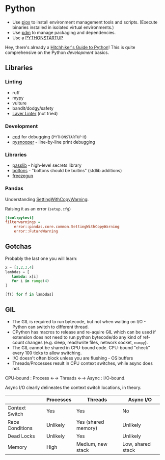# Python

- Use [pipx](https://pypi.org/project/pipx/) to install environment management tools and scripts. (Execute binaries installed in isolated virtual environments.)
- Use [pdm](https://pdm-project.org/) to manage packaging and dependencies.
- Use a [PYTHONSTARTUP](https://www.bitecode.dev/p/happiness-is-a-good-pythonstartup)

Hey, there's already a [Hitchhiker's Guide to Python](http://docs.python-guide.org/en/latest/)! This is quite comprehensive on the Python _development_ basics.

## Libraries

### Linting

- ruff
- mypy
- vulture
- bandit/dodgy/safety
- [Layer Linter](https://github.com/seddonym/layer_linter) (not tried)

### Development

- [cqd](https://github.com/rayking99/cqd) for debugging (`PYTHONSTARTUP` it)
- [pysnooper](https://github.com/cool-RR/pysnooper) - line-by-line print debugging

### Libraries

- [passlib](https://passlib.readthedocs.io/) - high-level secrets library
- [boltons](https://boltons.readthedocs.io/en/latest/) - "boltons should be buitins" (stdlib additions)
- [freezegun](https://github.com/spulec/freezegun)

### Pandas

Understanding [SettingWithCopyWarning](https://towardsdatascience.com/understanding-settingwithcopywarning-7142952a01fa).

Raising it as an error (`setup.cfg`)

```ini
[tool:pytest]
filterwarnings =
    error::pandas.core.common.SettingWithCopyWarning
    error::FutureWarning
```

## Gotchas

Probably the last one you will learn:

```py
x = [1,2,3,4]
lambdas = [
   lambda: x[i]
   for i in range(4)
]

[f() for f in lambdas]
```

## GIL

- The GIL is required to run bytecode, but not when waiting on I/O - Python can switch to different thread.
- CPython has macros to release and re-aquire GIL which can be used if extension does not need to run python bytecode/do any kind of ref-count changes (e.g. sleep, read/write files, network socket, `numpy`).
- The GIL cannot be shared in CPU-bound code. CPU-bound "check" every 100 ticks to allow switching.
- I/O doesn't often block unless you are flushing - OS buffers
- Threads/Processes result in CPU context switches, while async does not.

CPU-bound : Process ←→ Threads ←→ Async : I/O-bound.

Async I/O clearly delineates the context switch locations, in theory.

|                 | Processes | Threads             | Async I/O         |
|-----------------|-----------|---------------------|-------------------|
| Context Switch  | Yes       | Yes                 | No                |
| Race Conditions | Unlikely  | Yes (shared memory) | Unlikely          |
| Dead Locks      | Unlikely  | Yes                 | Unlikely          |
| Memory          | High      | Medium, new stack   | Low, shared stack |
